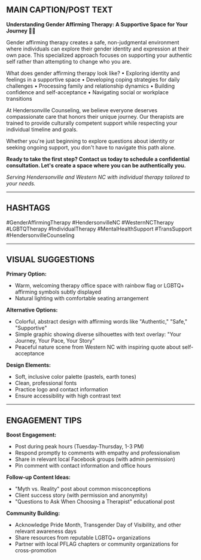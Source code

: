 ## MAIN CAPTION/POST TEXT

**Understanding Gender Affirming Therapy: A Supportive Space for Your Journey 🏳️‍⚧️**

Gender affirming therapy creates a safe, non-judgmental environment where individuals can explore their gender identity and expression at their own pace. This specialized approach focuses on supporting your authentic self rather than attempting to change who you are.

What does gender affirming therapy look like?
• Exploring identity and feelings in a supportive space
• Developing coping strategies for daily challenges
• Processing family and relationship dynamics
• Building confidence and self-acceptance
• Navigating social or workplace transitions

At Hendersonville Counseling, we believe everyone deserves compassionate care that honors their unique journey. Our therapists are trained to provide culturally competent support while respecting your individual timeline and goals.

Whether you're just beginning to explore questions about identity or seeking ongoing support, you don't have to navigate this path alone. 

**Ready to take the first step? Contact us today to schedule a confidential consultation. Let's create a space where you can be authentically you.**

*Serving Hendersonville and Western NC with individual therapy tailored to your needs.*

---

## HASHTAGS
#GenderAffirmingTherapy #HendersonvilleNC #WesternNCTherapy #LGBTQTherapy #IndividualTherapy #MentalHealthSupport #TransSupport #HendersonvilleCounseling

---

## VISUAL SUGGESTIONS

**Primary Option:**
- Warm, welcoming therapy office space with rainbow flag or LGBTQ+ affirming symbols subtly displayed
- Natural lighting with comfortable seating arrangement

**Alternative Options:**
- Colorful, abstract design with affirming words like "Authentic," "Safe," "Supportive"
- Simple graphic showing diverse silhouettes with text overlay: "Your Journey, Your Pace, Your Story"
- Peaceful nature scene from Western NC with inspiring quote about self-acceptance

**Design Elements:**
- Soft, inclusive color palette (pastels, earth tones)
- Clean, professional fonts
- Practice logo and contact information
- Ensure accessibility with high contrast text

---

## ENGAGEMENT TIPS

**Boost Engagement:**
- Post during peak hours (Tuesday-Thursday, 1-3 PM)
- Respond promptly to comments with empathy and professionalism
- Share in relevant local Facebook groups (with admin permission)
- Pin comment with contact information and office hours

**Follow-up Content Ideas:**
- "Myth vs. Reality" post about common misconceptions
- Client success story (with permission and anonymity)
- "Questions to Ask When Choosing a Therapist" educational post

**Community Building:**
- Acknowledge Pride Month, Transgender Day of Visibility, and other relevant awareness days
- Share resources from reputable LGBTQ+ organizations
- Partner with local PFLAG chapters or community organizations for cross-promotion